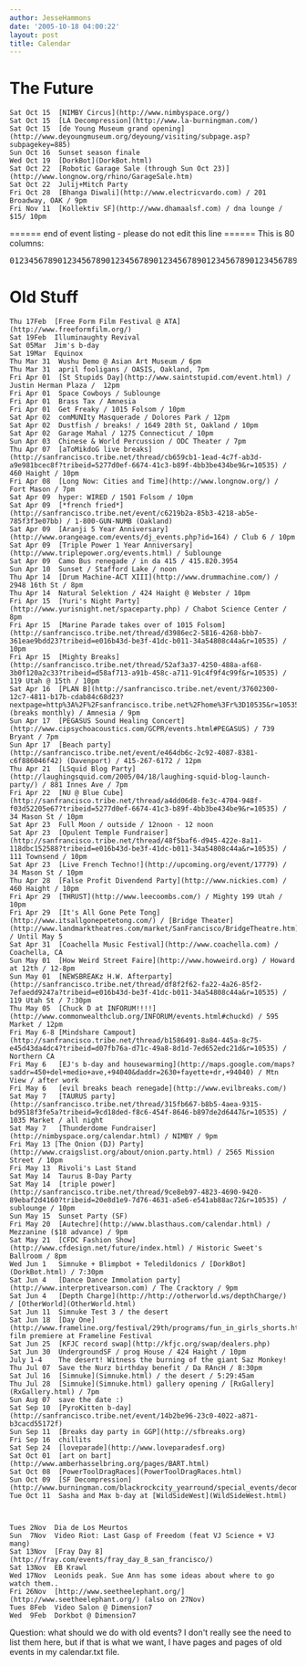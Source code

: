 ```yaml
---
author: JesseHammons
date: '2005-10-18 04:00:22'
layout: post
title: Calendar
---
```


# The Future
    Sat Oct 15  [NIMBY Circus](http://www.nimbyspace.org/)
    Sat Oct 15  [LA Decompression](http://www.la-burningman.com/)
    Sat Oct 15  [de Young Museum grand opening](http://www.deyoungmuseum.org/deyoung/visiting/subpage.asp?subpagekey=885)
    Sun Oct 16  Sunset season finale
    Wed Oct 19  [DorkBot](DorkBot.html)
    Sat Oct 22  [Robotic Garage Sale (through Sun Oct 23)](http://www.longnow.org/rhino/GarageSale.htm)
    Sat Oct 22  Julij+Mitch Party
    Fri Oct 28  [Bhanga Diwali](http://www.electricvardo.com) / 201 Broadway, OAK / 9pm
    Fri Nov 11  [Kollektiv SF](http://www.dhamaalsf.com) / dna lounge / $15/ 10pm
====== end of event listing - please do not edit this line ======
This is 80 columns:
<pre>
01234567890123456789012345678901234567890123456789012345678901234567890123456789
</pre>
# Old Stuff
    Thu 17Feb  [Free Form Film Festival @ ATA](http://www.freeformfilm.org/)
    Sat 19Feb  Illuminaughty Revival
    Sat 05Mar  Jim's b-day
    Sat 19Mar  Equinox
    Thu Mar 31  Wushu Demo @ Asian Art Museum / 6pm
    Thu Mar 31  april fooligans / OASIS, Oakland, 7pm
    Fri Apr 01  [St Stupids Day](http://www.saintstupid.com/event.html) / Justin Herman Plaza /  12pm 
    Fri Apr 01  Space Cowboys / Sublounge
    Fri Apr 01  Brass Tax / Amnesia
    Fri Apr 01  Get Freaky / 1015 Folsom / 10pm
    Sat Apr 02  comMUNIty Masquerade / Dolores Park / 12pm
    Sat Apr 02  Dustfish / breaks! / 1649 28th St, Oakland / 10pm
    Sat Apr 02  Garage Mahal / 1275 Connecticut / 10pm
    Sun Apr 03  Chinese & World Percussion / ODC Theater / 7pm
    Thu Apr 07  [aToMikdoG live breaks](http://sanfrancisco.tribe.net/thread/cb659cb1-1ead-4c7f-ab3d-a9e981bcec8f?tribeid=5277d0ef-6674-41c3-b89f-4bb3be434be9&r=10535) / 460 Haight / 10pm
    Fri Apr 08  [Long Now: Cities and Time](http://www.longnow.org/) / Fort Mason / 7pm
    Sat Apr 09  hyper: WIRED / 1501 Folsom / 10pm
    Sat Apr 09  [*french fried*](http://sanfrancisco.tribe.net/event/c6219b2a-85b3-4218-ab5e-785f3f3e07bb) / 1-800-GUN-NUMB (Oakland)
    Sat Apr 09  [Aranji 5 Year Anniversary](http://www.orangeage.com/events/dj_events.php?id=164) / Club 6 / 10pm
    Sat Apr 09  [Triple Power 1 Year Anniversary](http://www.triplepower.org/events.html) / Sublounge
    Sat Apr 09  Camo Bus renegade / in da 415 / 415.820.3954
    Sun Apr 10  Sunset / Stafford Lake / noon
    Thu Apr 14  [Drum Machine-ACT XIII](http://www.drummachine.com/) / 2948 16th St / 8pm
    Thu Apr 14  Natural Selektion / 424 Haight @ Webster / 10pm
    Fri Apr 15  [Yuri's Night Party](http://www.yurisnight.net/spaceparty.php) / Chabot Science Center / 8pm
    Fri Apr 15  [Marine Parade takes over of 1015 Folsom](http://sanfrancisco.tribe.net/thread/d3986ec2-5816-4268-bbb7-361eae9bdd23?tribeid=e016b43d-be3f-41dc-b011-34a54808c44a&r=10535) / 10pm
    Fri Apr 15  [Mighty Breaks](http://sanfrancisco.tribe.net/thread/52af3a37-4250-488a-af68-3b0f120a2c33?tribeid=d58af713-a91b-458c-a711-91c4f9f4c99f&r=10535) / 119 Utah @ 15th / 10pm
    Sat Apr 16  [PLAN B](http://sanfrancisco.tribe.net/event/37602300-12c7-4811-b17b-cdab84c68d23?nextpage=http%3A%2F%2Fsanfrancisco.tribe.net%2Fhome%3Fr%3D10535&r=10535)(breaks monthly) / Amnesia / 9pm
    Sun Apr 17  [PEGASUS Sound Healing Concert](http://www.cipsychoacoustics.com/GCPR/events.html#PEGASUS) / 739 Bryant / 7pm
    Sun Apr 17  [Beach party](http://sanfrancisco.tribe.net/event/e464db6c-2c92-4087-8381-c6f886046f42) (Davenport) / 415-267-6172 / 12pm
    Thu Apr 21  [LSquid Blog Party](http://laughingsquid.com/2005/04/18/laughing-squid-blog-launch-party/) / 881 Innes Ave / 7pm
    Fri Apr 22  [NU @ Blue Cube](http://sanfrancisco.tribe.net/thread/a4dd06d8-fe3c-4704-948f-f03d52205e67?tribeid=5277d0ef-6674-41c3-b89f-4bb3be434be9&r=10535) / 34 Mason St / 10pm
    Sat Apr 23  Full Moon / outside / 12noon - 12 noon
    Sat Apr 23  [Opulent Temple Fundraiser](http://sanfrancisco.tribe.net/thread/48f5baf6-d945-422e-8a11-118dbc152588?tribeid=e016b43d-be3f-41dc-b011-34a54808c44a&r=10535) / 111 Townsend / 10pm
    Sat Apr 23  [Live French Techno!](http://upcoming.org/event/17779) / 34 Mason St / 10pm
    Thu Apr 28  [False Profit Divendend Party](http://www.nickies.com) / 460 Haight / 10pm
    Fri Apr 29  [THRUST](http://www.leecoombs.com/) / Mighty 199 Utah / 10pm
    Fri Apr 29  [It's All Gone Pete Tong](http://www.itsallgonepetetong.com/) / [Bridge Theater](http://www.landmarktheatres.com/market/SanFrancisco/BridgeTheatre.htm) / Until May 5
    Sat Apr 31  [Coachella Music Festival](http://www.coachella.com) / Coachella, CA
    Sun May 01  [How Weird Street Faire](http://www.howweird.org) / Howard at 12th / 12-8pm
    Sun May 01  [NEWSBREAKz H.W. Afterparty](http://sanfrancisco.tribe.net/thread/df8f2f62-fa22-4a26-85f2-7efaedd9247a?tribeid=e016b43d-be3f-41dc-b011-34a54808c44a&r=10535) / 119 Utah St / 7:30pm 
    Thu May 05  [Chuck D at INFORUM!!!!](http://www.commonwealthclub.org/INFORUM/events.html#chuckd) / 595 Market / 12pm
    Fri May 6-8 [Mindshare Campout](http://sanfrancisco.tribe.net/thread/b1586491-8a84-445a-8c75-e45d43da4dc4?tribeid=d07fb76a-d71c-49a8-8d1d-7ed652edc21d&r=10535) / Northern CA
    Fri May 6   [EJ's b-day and housewarming](http://maps.google.com/maps?saddr=450+del+medio+ave,+94040&daddr=2630+fayette+dr,+94040) / Mtn View / after work
    Fri May 6   [evil breaks beach renegade](http://www.evilbreaks.com/)
    Sat May 7   [TAURUS party](http://sanfrancisco.tribe.net/thread/315fb667-b8b5-4aea-9315-bd9518f3fe5a?tribeid=9cd18ded-f8c6-454f-8646-b897de2d6447&r=10535) / 1035 Market / all night
    Sat May 7   [Thunderdome Fundraiser](http://nimbyspace.org/calendar.html) / NIMBY / 9pm
    Fri May 13 [The Onion (DJ) Party](http://www.craigslist.org/about/onion.party.html) / 2565 Mission Street / 10pm
    Fri May 13  Rivoli's Last Stand
    Sat May 14  Taurus B-Day Party
    Sat May 14  [triple power](http://sanfrancisco.tribe.net/thread/9ce8eb97-4823-4690-9420-89ebaf2d4160?tribeid=20e8d1e9-7d76-4631-a5e6-e541ab88ac72&r=10535) / sublounge / 10pm
    Sun May 15  Sunset Party (SF)
    Fri May 20  [Autechre](http://www.blasthaus.com/calendar.html) / Mezzanine ($18 advance) / 9pm
    Sat May 21  [CFDC Fashion Show](http://www.cfdesign.net/future/index.html) / Historic Sweet's Ballroom / 8pm
    Wed Jun 1   Simnuke + Blimpbot + Teledildonics / [DorkBot](DorkBot.html) / 7:30pm
    Sat Jun 4   [Dance Dance Immolation party](http://www.interpretivearson.com) / The Cracktory / 9pm
    Sat Jun 4   [Depth Charge](http://http://otherworld.ws/depthCharge/)  / [OtherWorld](OtherWorld.html)
    Sat Jun 11  Simnuke Test 3 / the desert
    Sat Jun 18  [Day One](http://www.frameline.org/festival/29th/programs/fun_in_girls_shorts.html) film premiere at Frameline Festival
    Sat Jun 25  [KFJC record swap](http://kfjc.org/swap/dealers.php)
    Sat Jun 30  UndergroundSF / prog House / 424 Haight / 10pm
    July 1-4    The desert! Witness the burning of the giant Saz Monkey!
    Thu Jul 07  Save the Nurz birthday benefit / Da RAncH / 8:30pm
    Sat Jul 16  [Simnuke](Simnuke.html) / the desert / 5:29:45am
    Thu Jul 28  [Simnuke](Simnuke.html) gallery opening / [RxGallery](RxGallery.html) / 7pm
    Sun Aug 07  save the date :)
    Sat Sep 10  [PyroKitten b-day](http://sanfrancisco.tribe.net/event/14b2be96-23c0-4022-a871-b3cacd55172f)
    Sun Sep 11  [Breaks day party in GGP](http://sfbreaks.org)
    Fri Sep 16  chillits
    Sat Sep 24  [loveparade](http://www.loveparadesf.org)
    Sat Oct 01  [art on bart](http://www.amberhasselbring.org/pages/BART.html)
    Sat Oct 08  [PowerToolDragRaces](PowerToolDragRaces.html)
    Sun Oct 09  [SF Decompression](http://www.burningman.com/blackrockcity_yearround/special_events/decompression/decom2005.html)
    Tue Oct 11  Sasha and Max b-day at [WildSideWest](WildSideWest.html)



    Tues 2Nov  Dia de Los Meurtos
    Sun  7Nov  Video Riot: Last Gasp of Freedom (feat VJ Science + VJ mang)
    Sat 13Nov  [Fray Day 8](http://fray.com/events/fray_day_8_san_francisco/)
    Sat 13Nov  EB Krawl
    Wed 17Nov  Leonids peak. Sue Ann has some ideas about where to go watch them..
    Fri 26Nov  [http://www.seetheelephant.org/](http://www.seetheelephant.org/) (also on 27Nov)
    Tues 8Feb  Video Salon @ Dimension7
    Wed  9Feb  Dorkbot @ Dimension7  


Question: what should we do with old events? I don't really see the need to list them here, but if that is what we want, I have pages and pages of old events in my calendar.txt file.

